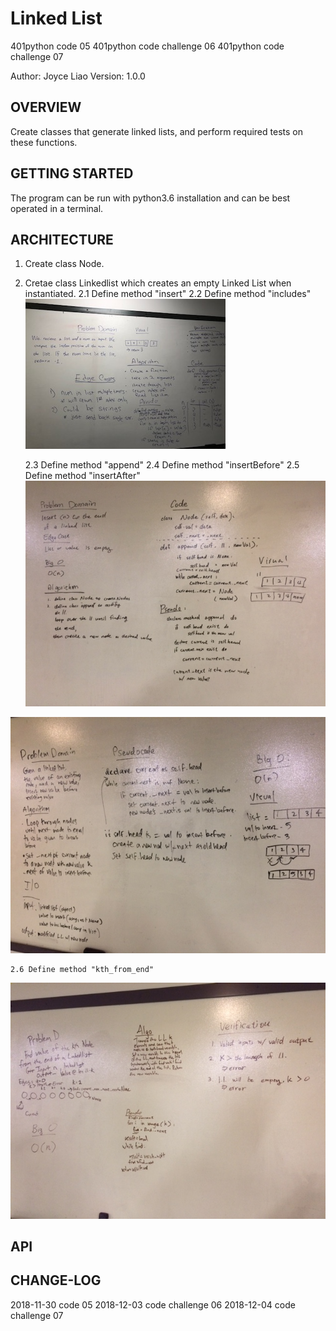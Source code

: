# Linked List
401python code 05
401python code challenge 06
401python code challenge 07

Author: Joyce Liao
Version: 1.0.0


## OVERVIEW
Create classes that generate linked lists, and perform required tests on these functions.


## GETTING STARTED
The program can be run with python3.6 installation and can be best operated in a terminal.


## ARCHITECTURE
1. Create class Node.
2. Cretae class Linkedlist which creates an empty Linked List when instantiated.
    2.1 Define method "insert"
    2.2 Define method "includes"
![White Boarding](https://github.com/joyliao07/data_structures_and_algorithms/blob/master/assets/03_array_binary_search_(1).jpg)

    2.3 Define method "append"
    2.4 Define method "insertBefore"
    2.5 Define method "insertAfter"
![White Boarding](https://github.com/joyliao07/data_structures_and_algorithms/blob/master/assets/06_ll_insertions_(1).jpeg)

![White Boarding](https://github.com/joyliao07/data_structures_and_algorithms/blob/master/assets/06_ll_insertions_(2).jpeg)

    2.6 Define method "kth_from_end"
![White Boarding](https://github.com/joyliao07/data_structures_and_algorithms/blob/ll_kth_from_end/assets/07_ll_kth_from_end.jpeg)









## API



## CHANGE-LOG



2018-11-30 code 05
2018-12-03 code challenge 06
2018-12-04 code challenge 07
